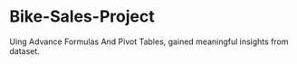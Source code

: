 # Bike-Sales-Project

Uing Advance Formulas And Pivot Tables, gained meaningful insights from dataset.

